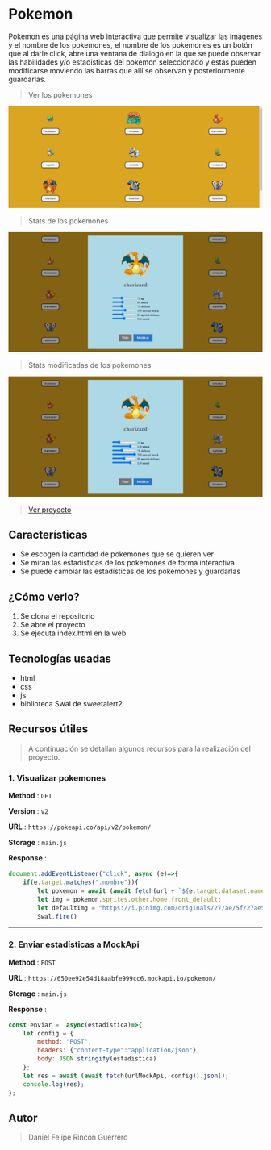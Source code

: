 # Pokemon
Pokemon es una página web interactiva que permite visualizar las imágenes y el nombre de los pokemones, el nombre de los pokemones es un botón que al darle click, abre una ventana de dialogo en la que se puede observar las habilidades y/o estadísticas del pokemon seleccionado y estas pueden modificarse moviendo las barras que allí se observan y posteriormente guardarlas.

> Ver los pokemones

![verPokemon](img/verPokemones.png)

> Stats de los pokemones

![statsPokemon](img/statsPokemon.png)

> Stats modificadas de los pokemones

![statsModificadas](img/statsModificadas.png)

> [Ver proyecto](https://dfrincong.github.io/Pokemon/ )

## Características

* Se escogen la cantidad de pokemones que se quieren ver
* Se miran las estadísticas de los pokemones de forma interactiva
* Se puede cambiar las estadísticas de los pokemones y guardarlas

## ¿Cómo verlo?
1.	Se clona el repositorio
2.	Se abre el proyecto
3.	Se ejecuta index.html en la web

## Tecnologías usadas
-	html
-	css
-	js 
-	biblioteca Swal de sweetalert2

## Recursos útiles
> A continuación se detallan algunos recursos para la realización del proyecto.

### 1. Visualizar pokemones

**Method** : `GET`

**Version** : `v2`

**URL** : `https://pokeapi.co/api/v2/pokemon/`

**Storage** : `main.js`

**Response** : 

```js
document.addEventListener("click", async (e)=>{
    if(e.target.matches(".nombre")){
        let pokemon = await (await fetch(url + `${e.target.dataset.name}/`)).json();
        let img = pokemon.sprites.other.home.front_default;
        let defaultImg = "https://i.pinimg.com/originals/27/ae/5f/27ae5f34f585523fc884c2d479731e16.gif";
        Swal.fire()
```

---

### 2. Enviar estadísticas a MockApi

**Method** : `POST`

**URL** : `https://650ee92e54d18aabfe999cc6.mockapi.io/pokemon/`

**Storage** : `main.js`

**Response** :

```js
const enviar =  async(estadistica)=>{
    let config = {
        method: "POST",
        headers: {"content-type":"application/json"},
        body: JSON.stringify(estadistica)
    };
    let res = await (await fetch(urlMockApi, config)).json();
    console.log(res);
};
```

## Autor
> Daniel Felipe Rincón Guerrero
